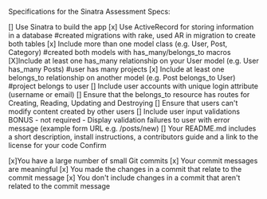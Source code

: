 Specifications for the Sinatra Assessment
Specs:

[] Use Sinatra to build the app
[x] Use ActiveRecord for storing information in a database #created migrations with rake, used AR in migration to create both tables
[x] Include more than one model class (e.g. User, Post, Category) #created both models with has_many/belongs_to macros
[X]Include at least one has_many relationship on your User model (e.g. User has_many Posts) #user has many projects
[x] Include at least one belongs_to relationship on another model (e.g. Post belongs_to User) #project belongs to user
[] Include user accounts with unique login attribute (username or email)
[] Ensure that the belongs_to resource has routes for Creating, Reading, Updating and Destroying
[] Ensure that users can't modify content created by other users
[] Include user input validations
BONUS - not required - Display validation failures to user with error message (example form URL e.g. /posts/new)
[] Your README.md includes a short description, install instructions, a contributors guide and a link to the license for your code
Confirm

 [x]You have a large number of small Git commits
[x] Your commit messages are meaningful
[x] You made the changes in a commit that relate to the commit message
[x] You don't include changes in a commit that aren't related to the commit message
